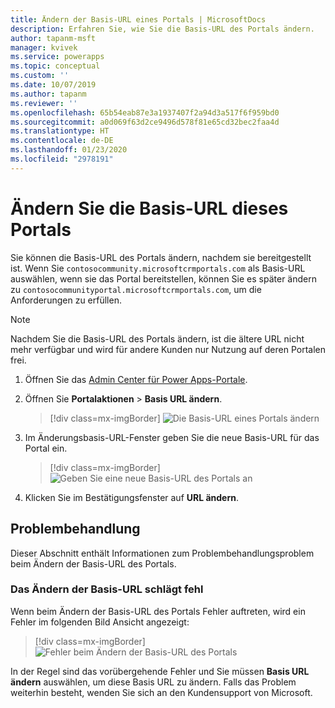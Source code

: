 ```yaml
---
title: Ändern der Basis-URL eines Portals | MicrosoftDocs
description: Erfahren Sie, wie Sie die Basis-URL des Portals ändern.
author: tapanm-msft
manager: kvivek
ms.service: powerapps
ms.topic: conceptual
ms.custom: ''
ms.date: 10/07/2019
ms.author: tapanm
ms.reviewer: ''
ms.openlocfilehash: 65b54eab87e3a1937407f2a94d3a517f6f959bd0
ms.sourcegitcommit: a0d069f63d2ce9496d578f81e65cd32bec2faa4d
ms.translationtype: HT
ms.contentlocale: de-DE
ms.lasthandoff: 01/23/2020
ms.locfileid: "2978191"
---
```

# <a name="change-the-base-url-of-a-portal"></a>Ändern Sie die Basis-URL dieses Portals

Sie können die Basis-URL des Portals ändern, nachdem sie bereitgestellt ist. Wenn Sie `contosocommunity.microsoftcrmportals.com` als Basis-URL auswählen, wenn sie das Portal bereitstellen, können Sie es später ändern zu `contosocommunityportal.microsoftcrmportals.com`, um die Anforderungen zu erfüllen.

> [!NOTE]
> Nachdem Sie die Basis-URL des Portals ändern, ist die ältere URL nicht mehr verfügbar und wird für andere Kunden nur Nutzung auf deren Portalen frei.

1.  Öffnen Sie das [Admin Center für Power Apps-Portale](admin-overview.md).

2.  Öffnen Sie **Portalaktionen** > **Basis URL ändern**. 

    > [!div class=mx-imgBorder]
    > ![Die Basis-URL eines Portals ändern](../media/change-base-url-action.png "Die Basis-URL eines Portals ändern")

3.  Im Änderungsbasis-URL-Fenster geben Sie die neue Basis-URL für das Portal ein.

    > [!div class=mx-imgBorder]
    > ![Geben Sie eine neue Basis-URL des Portals an](../media/change-base-url.png "Geben Sie eine neue Basis-URL des Portals an")

4.  Klicken Sie im Bestätigungsfenster auf **URL ändern**.

## <a name="troubleshooting"></a>Problembehandlung

Dieser Abschnitt enthält Informationen zum Problembehandlungsproblem beim Ändern der Basis-URL des Portals.

### <a name="changing-the-base-url-fails"></a>Das Ändern der Basis-URL schlägt fehl

Wenn beim Ändern der Basis-URL des Portals Fehler auftreten, wird ein Fehler im folgenden Bild Ansicht angezeigt:

> [!div class=mx-imgBorder]
> ![Fehler beim Ändern der Basis-URL des Portals](../media/change-base-url-error.png "Fehler beim Ändern der Basis-URL des Portals")

In der Regel sind das vorübergehende Fehler und Sie müssen **Basis URL ändern** auswählen, um diese Basis URL zu ändern. Falls das Problem weiterhin besteht, wenden Sie sich an den Kundensupport von Microsoft.
